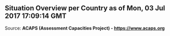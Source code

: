 ## Situation Overview per Country as of Mon, 03 Jul 2017 17:09:14 GMT

Source: **ACAPS (Assessment Capacities Project) - https://www.acaps.org**